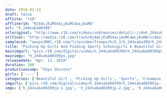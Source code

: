 ```yaml
---
date: 2019-01-13
draft: false
affsite: "r18"
afflinkr18: "NjA4LjEuMS4xLjAuMC4wLjAuMA"
url: "h_244saba00399"
urloriginal: "http://www.r18.com/videos/vod/movies/detail/-/id=h_244saba00399"
urlfinal: "http://media.r18.com/track/NjA4LjEuMS4xLjAuMC4wLjAuMA/videos/vod/movies/detail/-/id=h_244saba00399"
samplevid: "awspv3001.r18.com/litevideo/freepv/h/h_2/h_244saba399/h_244saba399_dmb_w.mp4"
title: "Picking Up Girls And Finding Sporty Schoolgirls A Beautiful Girl Who Has Dedicated Her Youth To Sports Is Busy In Shameful Masturbation & Sweaty Pussy Creampie Raw Footage"
mainimgurl: "pics.r18.com/digital/video/h_244saba00399/h_244saba00399ps.jpg"
mainimgs: "h_244saba00399ps.jpg"
releasedate: "Apr. 13, 2018"
duration: 200
productioncomp: "Skyu Shiroto"
girls: ['----']
categories: ['Beautiful Girl', 'Picking Up Girls', 'Sports', 'Creampie', 'Vibrator', 'Sweating', 'Hi-Def']
imgurls: ['pics.r18.com/digital/video/h_244saba00399/h_244saba00399jp-1.jpg', 'pics.r18.com/digital/video/h_244saba00399/h_244saba00399jp-2.jpg', 'pics.r18.com/digital/video/h_244saba00399/h_244saba00399jp-3.jpg', 'pics.r18.com/digital/video/h_244saba00399/h_244saba00399jp-4.jpg', 'pics.r18.com/digital/video/h_244saba00399/h_244saba00399jp-5.jpg', 'pics.r18.com/digital/video/h_244saba00399/h_244saba00399jp-6.jpg', 'pics.r18.com/digital/video/h_244saba00399/h_244saba00399jp-7.jpg', 'pics.r18.com/digital/video/h_244saba00399/h_244saba00399jp-8.jpg', 'pics.r18.com/digital/video/h_244saba00399/h_244saba00399jp-9.jpg', 'pics.r18.com/digital/video/h_244saba00399/h_244saba00399jp-10.jpg', 'pics.r18.com/digital/video/h_244saba00399/h_244saba00399jp-11.jpg', 'pics.r18.com/digital/video/h_244saba00399/h_244saba00399jp-12.jpg', 'pics.r18.com/digital/video/h_244saba00399/h_244saba00399jp-13.jpg', 'pics.r18.com/digital/video/h_244saba00399/h_244saba00399jp-14.jpg', 'pics.r18.com/digital/video/h_244saba00399/h_244saba00399jp-15.jpg', 'pics.r18.com/digital/video/h_244saba00399/h_244saba00399jp-16.jpg', 'pics.r18.com/digital/video/h_244saba00399/h_244saba00399jp-17.jpg', 'pics.r18.com/digital/video/h_244saba00399/h_244saba00399jp-18.jpg', 'pics.r18.com/digital/video/h_244saba00399/h_244saba00399jp-19.jpg', 'pics.r18.com/digital/video/h_244saba00399/h_244saba00399jp-20.jpg']
imgs: ['h_244saba00399jp-1.jpg', 'h_244saba00399jp-2.jpg', 'h_244saba00399jp-3.jpg', 'h_244saba00399jp-4.jpg', 'h_244saba00399jp-5.jpg', 'h_244saba00399jp-6.jpg', 'h_244saba00399jp-7.jpg', 'h_244saba00399jp-8.jpg', 'h_244saba00399jp-9.jpg', 'h_244saba00399jp-10.jpg', 'h_244saba00399jp-11.jpg', 'h_244saba00399jp-12.jpg', 'h_244saba00399jp-13.jpg', 'h_244saba00399jp-14.jpg', 'h_244saba00399jp-15.jpg', 'h_244saba00399jp-16.jpg', 'h_244saba00399jp-17.jpg', 'h_244saba00399jp-18.jpg', 'h_244saba00399jp-19.jpg', 'h_244saba00399jp-20.jpg']
---
```

